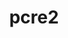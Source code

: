 ---
title: "pcre2"
layout: cache
categories: [package, develop-2023-06-11]
meta: {"versions": ["10.42"], "compilers": ["gcc@=11.1.0", "gcc@=11.3.0", "gcc@=7.3.1", "gcc@=7.5.0", "oneapi@=2023.1.0"], "oss": ["amzn2", "ubuntu18.04", "ubuntu20.04", "ubuntu22.04"], "platforms": ["linux"], "targets": ["aarch64", "neoverse_n1", "ppc64le", "x86_64", "x86_64_v3"], "stacks": ["aws-ahug", "aws-ahug-aarch64", "aws-isc", "aws-isc-aarch64", "build_systems", "data-vis-sdk", "e4s", "e4s-oneapi", "e4s-power", "ml-linux-x86_64-cpu", "ml-linux-x86_64-cuda", "ml-linux-x86_64-rocm", "radiuss", "root", "tutorial"], "num_specs": 8, "num_specs_by_stack": {"root": 8, "e4s-power": 1, "data-vis-sdk": 1, "e4s": 1, "e4s-oneapi": 1, "aws-isc-aarch64": 2, "aws-ahug-aarch64": 2, "aws-isc": 1, "aws-ahug": 1, "tutorial": 1, "ml-linux-x86_64-cuda": 1, "ml-linux-x86_64-rocm": 1, "ml-linux-x86_64-cpu": 1, "radiuss": 1, "build_systems": 1}}
spec_details: [{"hash": "pa7vipevxfbhjgmp56cwv4fbjcjjfsm5", "compiler": "gcc@=11.1.0", "versions": ["10.42"], "os": "ubuntu20.04", "platform": "linux", "target": "ppc64le", "variants": ["build_system=autotools", "~jit", "+multibyte"], "stacks": ["root", "e4s-power"], "size": "-", "tarball": "https://binaries.spack.io/releases/develop-2023-06-11/build_cache/linux-ubuntu20.04-ppc64le/gcc-11.1.0/pcre2-10.42/linux-ubuntu20.04-ppc64le-gcc-11.1.0-pcre2-10.42-pa7vipevxfbhjgmp56cwv4fbjcjjfsm5.spack"}, {"hash": "px543t7fu6qpmmso3fsfhpcrelfa5scf", "compiler": "gcc@=11.1.0", "versions": ["10.42"], "os": "ubuntu20.04", "platform": "linux", "target": "x86_64_v3", "variants": ["build_system=autotools", "~jit", "+multibyte"], "stacks": ["root", "data-vis-sdk", "e4s"], "size": "-", "tarball": "https://binaries.spack.io/releases/develop-2023-06-11/build_cache/linux-ubuntu20.04-x86_64_v3/gcc-11.1.0/pcre2-10.42/linux-ubuntu20.04-x86_64_v3-gcc-11.1.0-pcre2-10.42-px543t7fu6qpmmso3fsfhpcrelfa5scf.spack"}, {"hash": "rapy6aeluouit4rm2upjhhpxom7t54sn", "compiler": "oneapi@=2023.1.0", "versions": ["10.42"], "os": "ubuntu20.04", "platform": "linux", "target": "x86_64", "variants": ["build_system=autotools", "~jit", "+multibyte"], "stacks": ["root", "e4s-oneapi"], "size": "-", "tarball": "https://binaries.spack.io/releases/develop-2023-06-11/build_cache/linux-ubuntu20.04-x86_64/oneapi-2023.1.0/pcre2-10.42/linux-ubuntu20.04-x86_64-oneapi-2023.1.0-pcre2-10.42-rapy6aeluouit4rm2upjhhpxom7t54sn.spack"}, {"hash": "xnnnkgc6vj6eqyn5kiyout225kcckiak", "compiler": "gcc@=7.3.1", "versions": ["10.42"], "os": "amzn2", "platform": "linux", "target": "neoverse_n1", "variants": ["build_system=autotools", "~jit", "+multibyte"], "stacks": ["aws-isc-aarch64", "aws-ahug-aarch64", "root"], "size": "-", "tarball": "https://binaries.spack.io/releases/develop-2023-06-11/build_cache/linux-amzn2-neoverse_n1/gcc-7.3.1/pcre2-10.42/linux-amzn2-neoverse_n1-gcc-7.3.1-pcre2-10.42-xnnnkgc6vj6eqyn5kiyout225kcckiak.spack"}, {"hash": "hhqzgkyychlbap3avw3g5xudmf4lxkjg", "compiler": "gcc@=7.3.1", "versions": ["10.42"], "os": "amzn2", "platform": "linux", "target": "x86_64_v3", "variants": ["build_system=autotools", "~jit", "+multibyte"], "stacks": ["root", "aws-isc", "aws-ahug"], "size": "-", "tarball": "https://binaries.spack.io/releases/develop-2023-06-11/build_cache/linux-amzn2-x86_64_v3/gcc-7.3.1/pcre2-10.42/linux-amzn2-x86_64_v3-gcc-7.3.1-pcre2-10.42-hhqzgkyychlbap3avw3g5xudmf4lxkjg.spack"}, {"hash": "ddple3kwuks2s5immfvx2gtob7jhxvyc", "compiler": "gcc@=11.3.0", "versions": ["10.42"], "os": "ubuntu22.04", "platform": "linux", "target": "x86_64_v3", "variants": ["build_system=autotools", "~jit", "+multibyte"], "stacks": ["tutorial", "ml-linux-x86_64-cuda", "root", "ml-linux-x86_64-rocm", "ml-linux-x86_64-cpu"], "size": "-", "tarball": "https://binaries.spack.io/releases/develop-2023-06-11/build_cache/linux-ubuntu22.04-x86_64_v3/gcc-11.3.0/pcre2-10.42/linux-ubuntu22.04-x86_64_v3-gcc-11.3.0-pcre2-10.42-ddple3kwuks2s5immfvx2gtob7jhxvyc.spack"}, {"hash": "4fl3nn4ypctsy4afdyvf5wchwr3p5tvk", "compiler": "gcc@=7.5.0", "versions": ["10.42"], "os": "ubuntu18.04", "platform": "linux", "target": "x86_64_v3", "variants": ["build_system=autotools", "~jit", "+multibyte"], "stacks": ["root", "radiuss", "build_systems"], "size": "-", "tarball": "https://binaries.spack.io/releases/develop-2023-06-11/build_cache/linux-ubuntu18.04-x86_64_v3/gcc-7.5.0/pcre2-10.42/linux-ubuntu18.04-x86_64_v3-gcc-7.5.0-pcre2-10.42-4fl3nn4ypctsy4afdyvf5wchwr3p5tvk.spack"}, {"hash": "ca4ec4i3t6y2ec2qnd2qds6l2lpjaokl", "compiler": "gcc@=7.3.1", "versions": ["10.42"], "os": "amzn2", "platform": "linux", "target": "aarch64", "variants": ["build_system=autotools", "~jit", "+multibyte"], "stacks": ["aws-isc-aarch64", "aws-ahug-aarch64", "root"], "size": "-", "tarball": "https://binaries.spack.io/releases/develop-2023-06-11/build_cache/linux-amzn2-aarch64/gcc-7.3.1/pcre2-10.42/linux-amzn2-aarch64-gcc-7.3.1-pcre2-10.42-ca4ec4i3t6y2ec2qnd2qds6l2lpjaokl.spack"}]
---